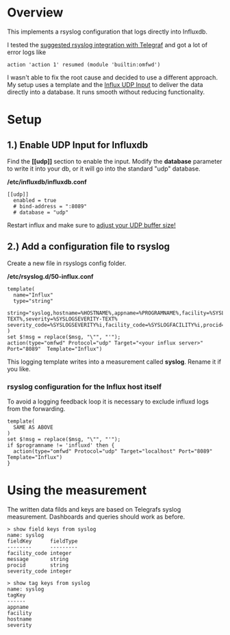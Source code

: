 # Overview
This implements a rsyslog configuration that logs directly into Influxdb.

I tested the [suggested rsyslog integration with Telegraf](https://github.com/influxdata/telegraf/tree/master/plugins/inputs/syslog) and got a lot of error logs like
```
action 'action 1' resumed (module 'builtin:omfwd')
```
I wasn't able to fix the root cause and decided to use a different approach. My setup uses a template and the [Influx UDP Input](https://docs.influxdata.com/influxdb/v1.7/supported_protocols/udp/) to deliver the data directly into a database. It runs smooth without reducing functionality.

# Setup 
## 1.) Enable UDP Input for Influxdb
Find the **[[udp]]** section to enable the input. Modify the **database** parameter to write it into your db, or it will go into the standard "udp" database.

**/etc/influxdb/influxdb.conf**
```
[[udp]]
  enabled = true
  # bind-address = ":8089"
  # database = "udp"
```
Restart influx and make sure to [adjust your UDP buffer size!](https://docs.influxdata.com/influxdb/v1.7/supported_protocols/udp/)

## 2.) Add a configuration file to rsyslog
Create a new file in rsyslogs config folder.

**/etc/rsyslog.d/50-influx.conf**
```
template(
  name="Influx"
  type="string"
  string="syslog,hostname=%HOSTNAME%,appname=%PROGRAMNAME%,facility=%SYSLOGFACILITY-TEXT%,severity=%SYSLOGSEVERITY-TEXT% severity_code=%SYSLOGSEVERITY%i,facility_code=%SYSLOGFACILITY%i,procid=\"%PROCID%\",message=\"%$!msg%\"\n"
)
set $!msg = replace($msg, "\"", "'");
action(type="omfwd" Protocol="udp" Target="<your influx server>" Port="8089"  Template="Influx")
```
This logging template writes into a measurement called **syslog**. Rename it if you like. 

### rsyslog configuration for the Influx host itself
To avoid a logging feedback loop it is necessary to exclude influxd logs from the forwarding.
```
template(
  SAME AS ABOVE
)
set $!msg = replace($msg, "\"", "'");
if $programname != 'influxd' then {
  action(type="omfwd" Protocol="udp" Target="localhost" Port="8089"  Template="Influx")
}

```

# Using the measurement
The written data filds and keys are based on Telegrafs syslog measurement. Dashboards and queries should work as before. 
```
> show field keys from syslog
name: syslog
fieldKey      fieldType
--------      ---------
facility_code integer
message       string
procid        string
severity_code integer

> show tag keys from syslog
name: syslog
tagKey
------
appname
facility
hostname
severity
```
